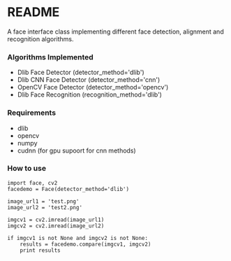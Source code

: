# README #

A face interface class implementing different face detection, alignment and recognition algorithms.

### Algorithms Implemented ###

* Dlib Face Detector (detector_method='dlib')
* Dlib CNN Face Detector (detector_method='cnn')
* OpenCV Face Detector (detector_method='opencv')
* Dlib Face Recognition (recognition_method='dlib')

### Requirements ###

* dlib
* opencv
* numpy
* cudnn (for gpu supoort for cnn methods)

### How to use ###

    import face, cv2
    facedemo = Face(detector_method='dlib')

    image_url1 = 'test.png'
    image_url2 = 'test2.png'
    
    imgcv1 = cv2.imread(image_url1)
    imgcv2 = cv2.imread(image_url2)

    if imgcv1 is not None and imgcv2 is not None:
        results = facedemo.compare(imgcv1, imgcv2)
        print results